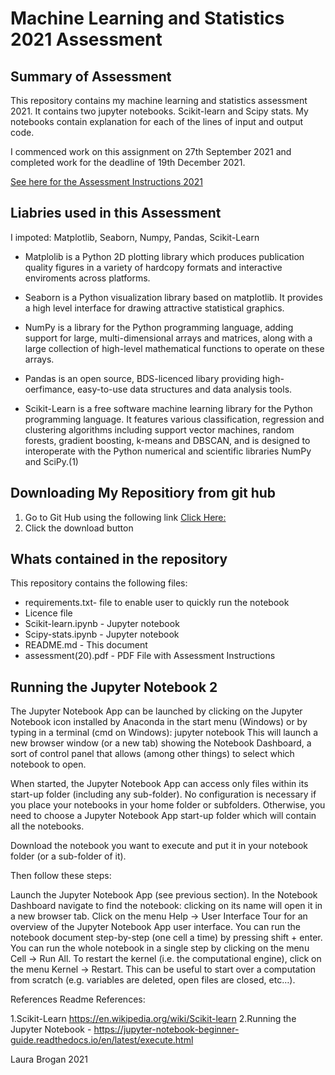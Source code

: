 # Machine Learning and Statistics 2021 Assessment

## Summary of Assessment
This repository contains my machine learning and statistics assessment 2021. It contains two jupyter notebooks.  Scikit-learn and Scipy stats. My notebooks contain explanation for each of the lines of input and output code.

I commenced work on this assignment on 27th September 2021 and completed work for the deadline of 19th December 2021.


[See here for the Assessment Instructions 2021](https://github.com/ianmcloughlin/assessment-2122-machstat/raw/main/assessment.pdf)

## Liabries used in this Assessment
I impoted: Matplotlib, Seaborn, Numpy, Pandas, Scikit-Learn

* Matplolib is a Python 2D plotting library which produces publication quality figures in a variety of hardcopy formats and interactive enviroments across platforms.

* Seaborn is a Python visualization library based on matplotlib. It provides a high level interface for drawing attractive statistical graphics.

* NumPy is a library for the Python programming language, adding support for large, multi-dimensional arrays and matrices, along with a large collection of high-level mathematical functions to operate on these arrays.

* Pandas is an open source, BDS-licenced libary providing high-oerfimance, easy-to-use data structures and data analysis tools.

* Scikit-Learn is a free software machine learning library for the Python programming language. It features various classification, regression and clustering algorithms including support vector machines, random forests, gradient boosting, k-means and DBSCAN, and is designed to interoperate with the Python numerical and scientific libraries NumPy and SciPy.(1)

## Downloading My Repositiory from git hub
1. Go to Git Hub using the following link [Click Here:](https://github.com/LauraBrogan/2020-Fundamentals-Project)
2. Click the download button

## Whats contained in the repository
This repository contains the following files:

+ requirements.txt- file to enable user to quickly run the notebook
+ Licence file
+ Scikit-learn.ipynb - Jupyter notebook
+ Scipy-stats.ipynb - Jupyter notebook
+ README.md - This document
+ assessment(20).pdf - PDF File with Assessment Instructions

## Running the Jupyter Notebook 2
The Jupyter Notebook App can be launched by clicking on the Jupyter Notebook icon installed by Anaconda in the start menu (Windows) or by typing in a terminal (cmd on Windows): jupyter notebook This will launch a new browser window (or a new tab) showing the Notebook Dashboard, a sort of control panel that allows (among other things) to select which notebook to open.

When started, the Jupyter Notebook App can access only files within its start-up folder (including any sub-folder). No configuration is necessary if you place your notebooks in your home folder or subfolders. Otherwise, you need to choose a Jupyter Notebook App start-up folder which will contain all the notebooks.

Download the notebook you want to execute and put it in your notebook folder (or a sub-folder of it).

Then follow these steps:

Launch the Jupyter Notebook App (see previous section). In the Notebook Dashboard navigate to find the notebook: clicking on its name will open it in a new browser tab. Click on the menu Help -> User Interface Tour for an overview of the Jupyter Notebook App user interface. You can run the notebook document step-by-step (one cell a time) by pressing shift + enter. You can run the whole notebook in a single step by clicking on the menu Cell -> Run All. To restart the kernel (i.e. the computational engine), click on the menu Kernel -> Restart. This can be useful to start over a computation from scratch (e.g. variables are deleted, open files are closed, etc…).

References
Readme References:

1.Scikit-Learn  https://en.wikipedia.org/wiki/Scikit-learn
2.Running the Jupyter Notebook - https://jupyter-notebook-beginner-guide.readthedocs.io/en/latest/execute.html

Laura Brogan  2021